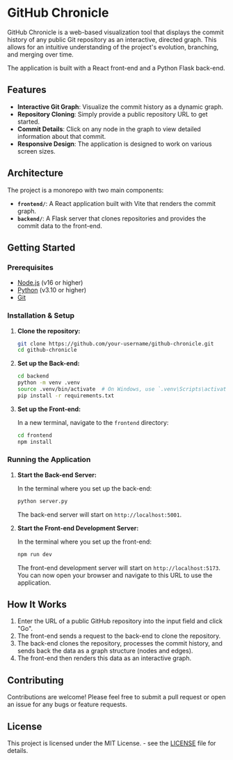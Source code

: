 
# GitHub Chronicle

GitHub Chronicle is a web-based visualization tool that displays the commit history of any public Git repository as an interactive, directed graph. This allows for an intuitive understanding of the project's evolution, branching, and merging over time.

The application is built with a React front-end and a Python Flask back-end.

## Features

- **Interactive Git Graph**: Visualize the commit history as a dynamic graph.
- **Repository Cloning**: Simply provide a public repository URL to get started.
- **Commit Details**: Click on any node in the graph to view detailed information about that commit.
- **Responsive Design**: The application is designed to work on various screen sizes.

## Architecture

The project is a monorepo with two main components:

- **`frontend/`**: A React application built with Vite that renders the commit graph.
- **`backend/`**: A Flask server that clones repositories and provides the commit data to the front-end.

## Getting Started

### Prerequisites

- [Node.js](https://nodejs.org/) (v16 or higher)
- [Python](https://www.python.org/downloads/) (v3.10 or higher)
- [Git](https://git-scm.com/downloads/)

### Installation & Setup

1.  **Clone the repository:**

    ```bash
    git clone https://github.com/your-username/github-chronicle.git
    cd github-chronicle
    ```

2.  **Set up the Back-end:**

    ```bash
    cd backend
    python -m venv .venv
    source .venv/bin/activate  # On Windows, use `.venv\Scripts\activate`
    pip install -r requirements.txt
    ```

3.  **Set up the Front-end:**

    In a new terminal, navigate to the `frontend` directory:

    ```bash
    cd frontend
    npm install
    ```

### Running the Application

1.  **Start the Back-end Server:**

    In the terminal where you set up the back-end:

    ```bash
    python server.py
    ```

    The back-end server will start on `http://localhost:5001`.

2.  **Start the Front-end Development Server:**

    In the terminal where you set up the front-end:

    ```bash
    npm run dev
    ```

    The front-end development server will start on `http://localhost:5173`. You can now open your browser and navigate to this URL to use the application.

## How It Works

1.  Enter the URL of a public GitHub repository into the input field and click "Go".
2.  The front-end sends a request to the back-end to clone the repository.
3.  The back-end clones the repository, processes the commit history, and sends back the data as a graph structure (nodes and edges).
4.  The front-end then renders this data as an interactive graph.

## Contributing

Contributions are welcome! Please feel free to submit a pull request or open an issue for any bugs or feature requests.

## License

This project is licensed under the MIT License. - see the [LICENSE](LICENSE) file for details.
